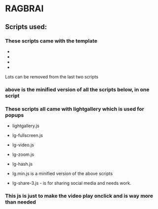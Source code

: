 # RAGBRAI

## Scripts used:

### These scripts came with the template
* <script src="js/jquery-2.1.1.min.js"></script>
* <script src="js/bootstrap.min.js"></script>
* <script src="js/jquery.plugins.js"></script>
* <script src="js/custom.js"></script>

Lots can be removed from the last two scripts





<script src="js/lg.min.js"></script>
### above is the minified version of all the scripts below, in one script

### These scripts all came with lightgallery which is used for popups

* lightgallery.js
* lg-fullscreen.js
* lg-video.js
* lg-zoom.js
* lg-hash.js

* lg.min.js is a minified version of the above scripts

* lg-share-3.js - is for sharing social media and needs work.

### This js is just to make the video play onclick and is way more than needed
<script src="http://vjs.zencdn.net/5.16.0/video.js"></script>
<script>
$('.lg-video').on('click', function() {
        $(this).find('video').play();
    });
</script>

<!-- this script runs all the carousels -->
<script src="js/owl.carousel.min.js"></script>
<!-- /.carousels -->

<!-- this script calls lightbox and owlcarousel where needed-->
<script src="js/lightbox-script.js"></script>